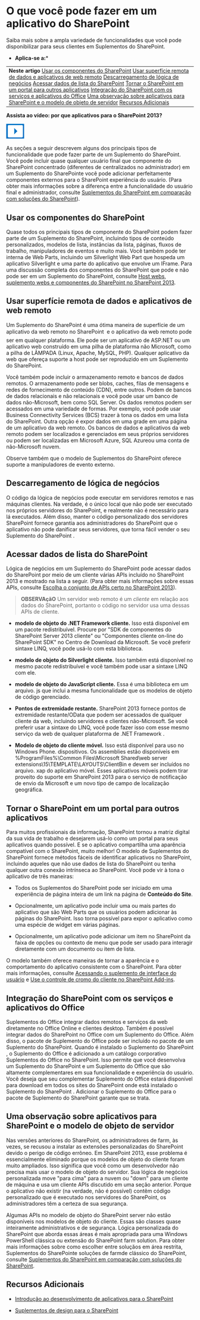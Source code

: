 

# O que você pode fazer em um aplicativo do SharePoint
Saiba mais sobre a ampla variedade de funcionalidades que você pode disponibilizar para seus clientes em Suplementos do SharePoint.
 * **Aplica-se a:*** 
  
    
    


||
|:-----|
|**Neste artigo**          [Usar os componentes do SharePoint](#SPComponents)           [Usar superfície remota de dados e aplicativos de web remoto](#RemoteComponents)           [Descarregamento de lógica de negócios](#BusinessLogic)           [Acessar dados de lista do SharePoint](#AccessSPListData)           [Tornar o SharePoint em um portal para outros aplicativos](#ApplicationPortal)           [Integração do SharePoint com os serviços e aplicativos do Office](#IntegrateOffApp)           [Uma observação sobre aplicativos para SharePoint e o modelo de objeto de servidor](#Limitation)           [Recursos Adicionais](#SP15Whatappcando_bk_addlresources)|
   

**Assista ao vídeo: por que aplicativos para o SharePoint 2013?**

  
    
    

  
    
    
![Videos](images/mod_icon_video.png)
  
    
    

  
    
    

  
    
    
As seções a seguir descrevem alguns dos principais tipos de funcionalidade que pode fazer parte de um Suplemento do SharePoint. Você pode incluir quase qualquer usuário final que componente do SharePoint concentrado (diferentes de centralizados no administrador) em um Suplemento do SharePointe você pode adicionar perfeitamente componentes externos para o SharePoint experiência do usuário. (Para obter mais informações sobre a diferença entre a funcionalidade do usuário final e administrador, consulte  [Suplementos do SharePoint em comparação com soluções do SharePoint](http://msdn.microsoft.com/library/0e9efadb-aaf2-4c0d-afd5-d6cf25c4e7a8%28Office.15%29.aspx)).
## Usar os componentes do SharePoint
<a name="SPComponents"> </a>

Quase todos os principais tipos de componente do SharePoint podem fazer parte de um Suplemento do SharePoint, incluindo tipos de conteúdo personalizados, modelos de lista, instâncias da lista, páginas, fluxos de trabalho, manipuladores de eventos e muito mais. Você também pode ter interna de Web Parts, incluindo um Silverlight Web Part que hospeda um aplicativo Silverlight e uma parte do aplicativo que envolve um IFrame. Para uma discussão completa dos componentes do SharePoint que pode e não pode ser em um Suplemento do SharePoint, consulte [Host webs, suplemento webs e componentes do SharePoint no SharePoint 2013](b791cdf5-8aa2-47fa-bc4c-aee437354759.md).
  
    
    

## Usar superfície remota de dados e aplicativos de web remoto
<a name="RemoteComponents"> </a>

Um Suplemento do SharePoint é uma ótima maneira de superfície de um aplicativo da web remoto no SharePoint  e o aplicativo da web remoto pode ser em qualquer plataforma. Ele pode ser um aplicativo de ASP.NET ou um aplicativo web construído em uma pilha de plataforma não Microsoft, como a pilha de LÂMPADA (Linux, Apache, MySQL, PHP). Qualquer aplicativo da web que ofereça suporte a host pode ser reproduzido em um Suplemento do SharePoint.
  
    
    
Você também pode incluir o armazenamento remoto e bancos de dados remotos. O armazenamento pode ser blobs, caches, filas de mensagens e redes de fornecimento de conteúdo (CDN), entre outros. Podem de bancos de dados relacionais e não relacionais e você pode usar um banco de dados não-Microsoft, bem como SQL Server. Os dados remotos podem ser acessados em uma variedade de formas. Por exemplo, você pode usar Business Connectivity Services (BCS) trazer à tona os dados em uma lista do SharePoint. Outra opção é expor dados em uma grade em uma página de um aplicativo da web remoto. Os bancos de dados e aplicativos da web remoto podem ser localizados e gerenciados em seus próprios servidores ou podem ser localizadas em Microsoft Azure, SQL Azureou uma conta de não-Microsoft nuvem.
  
    
    
Observe também que o modelo de Suplementos do SharePoint oferece suporte a manipuladores de evento externo.
  
    
    

## Descarregamento de lógica de negócios
<a name="BusinessLogic"> </a>

O código da lógica de negócios pode executar em servidores remotos e nas máquinas clientes. Na verdade, é o único local que não pode ser executado nos próprios servidores do SharePoint, e realmente não é necessário para lá executados. Além disso, manter o código personalizado dos servidores SharePoint fornece garantia aos administradores do SharePoint que o aplicativo não pode danificar seus servidores, que torna fácil vender o seu Suplemento do SharePoint .
  
    
    

## Acessar dados de lista do SharePoint
<a name="AccessSPListData"> </a>

Lógica de negócios em um Suplemento do SharePoint pode acessar dados do SharePoint por meio de um cliente várias APIs incluído no SharePoint 2013 e mostrado na lista a seguir. (Para obter mais informações sobre essas APIs, consulte  [Escolha o conjunto de APIs certo no SharePoint 2013](http://msdn.microsoft.com/library/f36645da-77c5-47f1-a2ca-13d4b62b320d%28Office.15%29.aspx)).
  
    
    

> **OBSERVAçãO**
> Um servidor web remoto é um  *cliente*  em relação aos dados do SharePoint, portanto o código no servidor usa uma dessas APIs de cliente.
  
    
    


- **modelo de objeto do .NET Framework cliente.** Isso está disponível em um pacote redistribuível. Procure por "SDK de componentes do SharePoint Server 2013 cliente" ou "Componentes cliente on-line do SharePoint SDK" no Centro de Download da Microsoft. Se você preferir sintaxe LINQ, você pode usá-lo com esta biblioteca.
    
  
- **modelo de objeto do Silverlight cliente.** Isso também está disponível no mesmo pacote redistribuível e você também pode usar a sintaxe LINQ com ele.
    
  
- **modelo de objeto do JavaScript cliente.** Essa é uma biblioteca em um arquivo. js que inclui a mesma funcionalidade que os modelos de objeto de código gerenciado.
    
  
- **Pontos de extremidade restante.** SharePoint 2013 fornece pontos de extremidade restante/OData que podem ser acessados de qualquer cliente da web, incluindo servidores e clientes não-Microsoft. Se você preferir usar a sintaxe do LINQ, você pode fazer isso com esse mesmo serviço da web de qualquer plataforma de .NET Framework .
    
  
- **Modelo de objeto do cliente móvel.** Isso está disponível para uso no Windows Phone. dispositivos. Os assemblies estão disponíveis em %ProgramFiles%\\Common Files\\Microsoft Shared\\web server extensions\\15\\TEMPLATE\\LAYOUTS\\ClientBin e devem ser incluídos no arquivo. xap do aplicativo móvel. Esses aplicativos móveis podem tirar proveito do suporte em SharePoint 2013 para o serviço de notificação de envio da Microsoft e um novo tipo de campo de localização geográfica.
    
  

## Tornar o SharePoint em um portal para outros aplicativos
<a name="ApplicationPortal"> </a>

Para muitos profissionais da informação, SharePoint tornou a matriz digital da sua vida de trabalho e desejarem usá-lo como um portal para seus aplicativos quando possível. E se o aplicativo compartilha uma aparência compatível com o SharePoint, muito melhor! O modelo de Suplementos do SharePoint fornece métodos fáceis de identificar aplicativos no SharePoint, incluindo aqueles que não use dados de lista do SharePoint ou tenha qualquer outra conexão intrínseca ao SharePoint. Você pode vir à tona o aplicativo de três maneiras:
  
    
    

- Todos os Suplementos do SharePoint pode ser iniciado em uma experiência de página inteira de um link na página de **Conteúdo do Site**.
    
  
- Opcionalmente, um aplicativo pode incluir uma ou mais partes do aplicativo que são Web Parts que os usuários podem adicionar às páginas do SharePoint. Isso torna possível para expor o aplicativo como uma espécie de widget em várias páginas.
    
  
- Opcionalmente, um aplicativo pode adicionar um item no SharePoint da faixa de opções ou contexto de menu que pode ser usado para interagir diretamente com um documento ou item de lista.
    
  
O modelo também oferece maneiras de tornar a aparência e o comportamento do aplicativo consistente com o SharePoint. Para obter mais informações, consulte  [Acessando o suplemento de interface do usuário](ae96572b-8f06-4fd3-854f-fc312f7f2d88.md#AccessingApp) e [Use o controle de cromo do cliente no SharePoint Add-ins](7c2d0812-76e8-44c1-88bf-4a75eb6f82b1.md).
  
    
    

## Integração do SharePoint com os serviços e aplicativos do Office
<a name="IntegrateOffApp"> </a>

Suplementos do Office integrar dados remotos e serviços da web diretamente no Office Online e clientes desktop. Também é possível integrar dados do SharePoint no Office com um Suplemento do Office. Além disso, o pacote de Suplemento do Office pode ser incluído no pacote de um Suplemento do SharePoint. Quando é instalado o Suplemento do SharePoint , o Suplemento do Office é adicionado a um catálogo corporativo Suplementos do Office no SharePoint. Isso permite que você desenvolva um Suplemento do SharePoint e um Suplemento do Office que são altamente complementares em sua funcionalidade e experiência do usuário. Você deseja que seu complementar Suplemento do Office estará disponível para download em todos os sites do SharePoint onde está instalado o Suplemento do SharePoint . Adicionar o Suplemento do Office para o pacote de Suplemento do SharePoint garante que se trata.
  
    
    

## Uma observação sobre aplicativos para SharePoint e o modelo de objeto de servidor
<a name="Limitation"> </a>

Nas versões anteriores do SharePoint, os administradores de farm, às vezes, se recusou a instalar as extensões personalizadas do SharePoint devido o perigo de código errôneo. Em SharePoint 2013, esse problema é essencialmente eliminado porque os modelos de objeto do cliente foram muito ampliados. Isso significa que você como um desenvolvedor não precisa mais usar o modelo de objeto do servidor. Sua lógica de negócios personalizada move "para cima" para a nuvem ou "down" para um cliente de máquina e usa um cliente APIs discutido em uma seção anterior. Porque o aplicativo não existir (na verdade, não é possível) contêm código personalizado que é executado nos servidores do SharePoint, os administradores têm a certeza de sua segurança.
  
    
    
Algumas APIs no modelo de objeto do SharePoint server não estão disponíveis nos modelos de objeto do cliente. Essas são classes quase inteiramente administrativos e de segurança. Lógica personalizada do SharePoint que aborda essas áreas é mais apropriada para uma Windows PowerShell clássica ou extensão do SharePoint farm solution. Para obter mais informações sobre como escolher entre soluçăos em área restrita, Suplementos do SharePointe soluções de farmde clássico do SharePoint, consulte  [Suplementos do SharePoint em comparação com soluções do SharePoint](http://msdn.microsoft.com/library/0e9efadb-aaf2-4c0d-afd5-d6cf25c4e7a8%28Office.15%29.aspx).
  
    
    

## Recursos Adicionais
<a name="SP15Whatappcando_bk_addlresources"> </a>


-  [Introdução ao desenvolvimento de aplicativos para o SharePoint](d07e0a13-1e74-4128-857a-513dedbfef33.md)
    
  
-  [Suplementos de design para o SharePoint](f7ece24a-1684-4a3c-b9ef-814cbf206ca1.md)
    
  